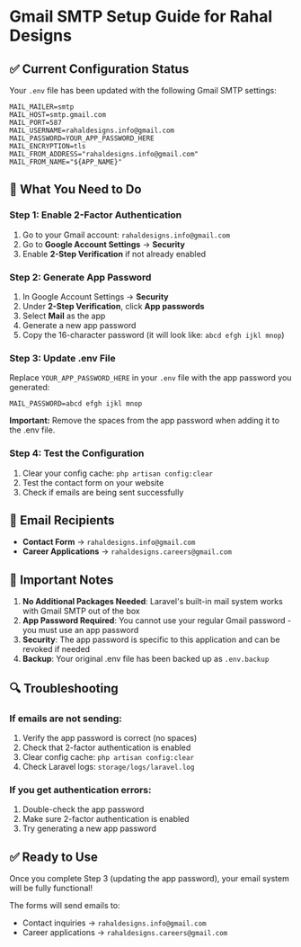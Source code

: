 # Gmail SMTP Setup Guide for Rahal Designs

## ✅ Current Configuration Status

Your `.env` file has been updated with the following Gmail SMTP settings:

```env
MAIL_MAILER=smtp
MAIL_HOST=smtp.gmail.com
MAIL_PORT=587
MAIL_USERNAME=rahaldesigns.info@gmail.com
MAIL_PASSWORD=YOUR_APP_PASSWORD_HERE
MAIL_ENCRYPTION=tls
MAIL_FROM_ADDRESS="rahaldesigns.info@gmail.com"
MAIL_FROM_NAME="${APP_NAME}"
```

## 🔧 What You Need to Do

### Step 1: Enable 2-Factor Authentication
1. Go to your Gmail account: `rahaldesigns.info@gmail.com`
2. Go to **Google Account Settings** → **Security**
3. Enable **2-Step Verification** if not already enabled

### Step 2: Generate App Password
1. In Google Account Settings → **Security**
2. Under **2-Step Verification**, click **App passwords**
3. Select **Mail** as the app
4. Generate a new app password
5. Copy the 16-character password (it will look like: `abcd efgh ijkl mnop`)

### Step 3: Update .env File
Replace `YOUR_APP_PASSWORD_HERE` in your `.env` file with the app password you generated:

```env
MAIL_PASSWORD=abcd efgh ijkl mnop
```

**Important:** Remove the spaces from the app password when adding it to the .env file.

### Step 4: Test the Configuration
1. Clear your config cache: `php artisan config:clear`
2. Test the contact form on your website
3. Check if emails are being sent successfully

## 📧 Email Recipients

- **Contact Form** → `rahaldesigns.info@gmail.com`
- **Career Applications** → `rahaldesigns.careers@gmail.com`

## 🚨 Important Notes

1. **No Additional Packages Needed**: Laravel's built-in mail system works with Gmail SMTP out of the box
2. **App Password Required**: You cannot use your regular Gmail password - you must use an app password
3. **Security**: The app password is specific to this application and can be revoked if needed
4. **Backup**: Your original .env file has been backed up as `.env.backup`

## 🔍 Troubleshooting

### If emails are not sending:
1. Verify the app password is correct (no spaces)
2. Check that 2-factor authentication is enabled
3. Clear config cache: `php artisan config:clear`
4. Check Laravel logs: `storage/logs/laravel.log`

### If you get authentication errors:
1. Double-check the app password
2. Make sure 2-factor authentication is enabled
3. Try generating a new app password

## ✅ Ready to Use

Once you complete Step 3 (updating the app password), your email system will be fully functional!

The forms will send emails to:
- Contact inquiries → `rahaldesigns.info@gmail.com`
- Career applications → `rahaldesigns.careers@gmail.com`

